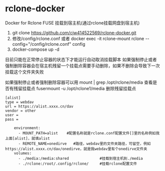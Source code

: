 # rclone-docker
Docker for Rclone FUSE 挂载到宿主机(通过rclone挂载网盘到宿主机)

1. git clone https://github.com/cjw414522569/rclone-docker.git
2. 修改/config/rclone.conf 或者 docker exec -it rclone-mount rclone --config="/config/rclone.conf" config
3. docker-compose up -d
   
目前只能在正常停止容器的状态下才能运行自动取消挂载脚本
如果强制停止或者强制删除容器会在宿主机残留一个挂载点需要手动删除，如果不删除会导致下一次挂载这个文件夹失败

如果强制停止或者强制删除容器可以用
mount | grep /opt/rclone/media        查看是否有残留挂载点
fusermount -u /opt/rclone1/media      删除残留挂载点

```
[alist]
type = webdav
url = https://alist.xxxx.cn/dav
vendor = other
user = 
pass = 

    environment: 
      - MOUNT_PATH=alist    #配置名称就是rclone.conf配置文件[]里的名称例如我上面[alist]，就填alist
      - REMOTE_NAME=onedirve   #路径，webdav里的文件夹路径，可留空，例如https://alist.xxxx.cn/dav/onedirve，就是我webdav里有个onedirve文件夹
    volumes:
      - ./media:/media:shared              #挂载到宿主机到./media
      - ./rclone:/root/.config/rclone/     #挂载rclone配置文件
```
